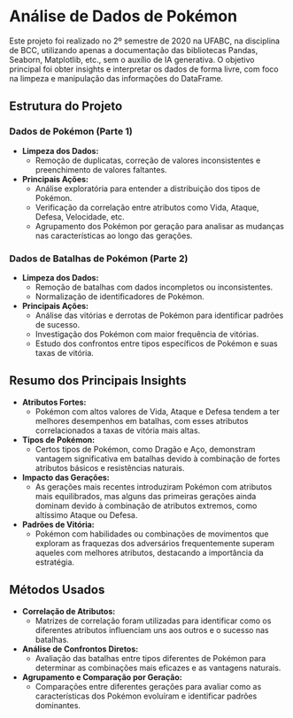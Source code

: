 # Análise de Dados de Pokémon

Este projeto foi realizado no 2º semestre de 2020 na UFABC, na disciplina de BCC, utilizando apenas a documentação das bibliotecas Pandas, Seaborn, Matplotlib, etc., sem o auxílio de IA generativa. O objetivo principal foi obter insights e interpretar os dados de forma livre, com foco na limpeza e manipulação das informações do DataFrame.

## Estrutura do Projeto

### Dados de Pokémon (Parte 1)
- **Limpeza dos Dados:** 
  - Remoção de duplicatas, correção de valores inconsistentes e preenchimento de valores faltantes.
- **Principais Ações:** 
  - Análise exploratória para entender a distribuição dos tipos de Pokémon.
  - Verificação da correlação entre atributos como Vida, Ataque, Defesa, Velocidade, etc.
  - Agrupamento dos Pokémon por geração para analisar as mudanças nas características ao longo das gerações.

### Dados de Batalhas de Pokémon (Parte 2)
- **Limpeza dos Dados:**
  - Remoção de batalhas com dados incompletos ou inconsistentes.
  - Normalização de identificadores de Pokémon.
- **Principais Ações:** 
  - Análise das vitórias e derrotas de Pokémon para identificar padrões de sucesso.
  - Investigação dos Pokémon com maior frequência de vitórias.
  - Estudo dos confrontos entre tipos específicos de Pokémon e suas taxas de vitória.

## Resumo dos Principais Insights

- **Atributos Fortes:** 
  - Pokémon com altos valores de Vida, Ataque e Defesa tendem a ter melhores desempenhos em batalhas, com esses atributos correlacionados a taxas de vitória mais altas.
- **Tipos de Pokémon:** 
  - Certos tipos de Pokémon, como Dragão e Aço, demonstram vantagem significativa em batalhas devido à combinação de fortes atributos básicos e resistências naturais.
- **Impacto das Gerações:** 
  - As gerações mais recentes introduziram Pokémon com atributos mais equilibrados, mas alguns das primeiras gerações ainda dominam devido à combinação de atributos extremos, como altíssimo Ataque ou Defesa.
- **Padrões de Vitória:** 
  - Pokémon com habilidades ou combinações de movimentos que exploram as fraquezas dos adversários frequentemente superam aqueles com melhores atributos, destacando a importância da estratégia.

## Métodos Usados

- **Correlação de Atributos:** 
  - Matrizes de correlação foram utilizadas para identificar como os diferentes atributos influenciam uns aos outros e o sucesso nas batalhas.
- **Análise de Confrontos Diretos:** 
  - Avaliação das batalhas entre tipos diferentes de Pokémon para determinar as combinações mais eficazes e as vantagens naturais.
- **Agrupamento e Comparação por Geração:** 
  - Comparações entre diferentes gerações para avaliar como as características dos Pokémon evoluíram e identificar padrões dominantes.

